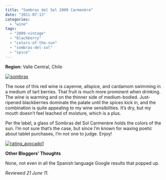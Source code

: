 ```yaml
---
title: "Sombras del Sol 2009 Carmenère"
date: "2011-07-13"
categories: 
  - "wine"
tags: 
  - "2009-vintage"
  - "blackberry"
  - "colors-of-the-sun"
  - "sombras-del-sol"
  - "spice"
---
```


**Region:** Valle Central, Chile

[![](http://s3.amazonaws.com/thegourmez-wpmedia/2011/07/sombras.jpg "sombras")](http://s3.amazonaws.com/thegourmez-wpmedia/2011/07/sombras.jpg)

The nose of this red wine is cayenne, allspice, and cardamom swimming in a medium of tart berries. That fruit is much more prominent when drinking. The wine is warming and on the thinner side of medium-bodied. Just-ripened blackberries dominate the palate until the spices kick in, and the combination is quite appealing to my wine sensibilities. It’s dry, but my mouth doesn’t feel leached of moisture, which is a plus.

Per the label, a glass of Sombras del Sol Carmenère holds the colors of the sun. I’m not sure that’s the case, but since I’m known for waxing poetic about tablet purchases, I’m not one to judge. Enjoy!

[![](http://s3.amazonaws.com/thegourmez-wpmedia/2009/02/rating_avocado1.gif "rating_avocado1")](http://s3.amazonaws.com/thegourmez-wpmedia/2009/02/rating_avocado1.gif)

**Other Bloggers’ Thoughts**

None, not even in all the Spanish language Google results that popped up.

_Reviewed 21 June 11._
